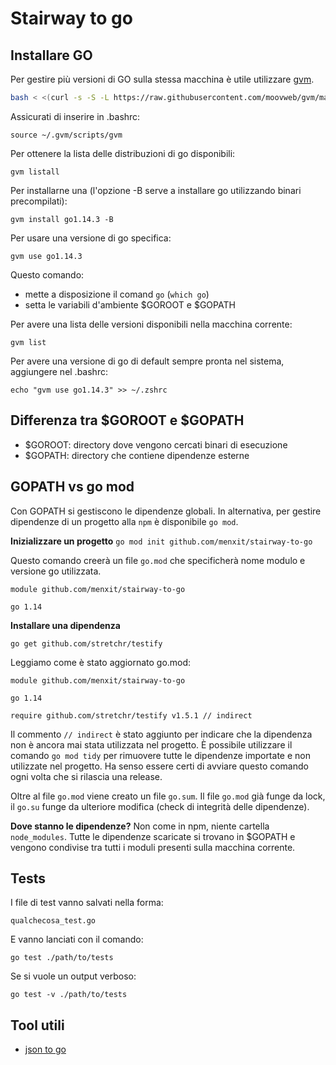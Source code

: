 # Stairway to go

## Installare GO
Per gestire più versioni di GO sulla stessa macchina è utile utilizzare [gvm](https://github.com/moovweb/gvm).
```sh
bash < <(curl -s -S -L https://raw.githubusercontent.com/moovweb/gvm/master/binscripts/gvm-installer)
```

Assicurati di inserire in .bashrc:
```
source ~/.gvm/scripts/gvm
```

Per ottenere la lista delle distribuzioni di go disponibili:
```
gvm listall
```

Per installarne una (l'opzione -B serve a installare go utilizzando binari precompilati):
```
gvm install go1.14.3 -B
```

Per usare una versione di go specifica:
```
gvm use go1.14.3
```

Questo comando:
- mette a disposizione il comand `go` (`which go`)
- setta le variabili d'ambiente $GOROOT e $GOPATH

Per avere una lista delle versioni disponibili nella macchina corrente:
```
gvm list
```

Per avere una versione di go di default sempre pronta nel sistema, aggiungere nel .bashrc:
```
echo "gvm use go1.14.3" >> ~/.zshrc
```

## Differenza tra $GOROOT e $GOPATH
- $GOROOT: directory dove vengono cercati binari di esecuzione
- $GOPATH: directory che contiene dipendenze esterne

## GOPATH vs go mod
Con GOPATH si gestiscono le dipendenze globali. In alternativa, per gestire dipendenze di un progetto alla `npm` è disponibile `go mod`.

**Inizializzare un progetto**
`go mod init github.com/menxit/stairway-to-go`

Questo comando creerà un file `go.mod` che specificherà nome modulo e versione go utilizzata.
```
module github.com/menxit/stairway-to-go

go 1.14
```

**Installare una dipendenza**
```
go get github.com/stretchr/testify
```

Leggiamo come è stato aggiornato go.mod:
```
module github.com/menxit/stairway-to-go

go 1.14

require github.com/stretchr/testify v1.5.1 // indirect
```

Il commento `// indirect` è stato aggiunto per indicare che la dipendenza non è ancora mai stata utilizzata nel progetto. È possibile utilizzare il comando `go mod tidy` per rimuovere tutte le dipendenze importate e non utilizzate nel progetto. Ha senso essere certi di avviare questo comando ogni volta che si rilascia una release.

Oltre al file `go.mod` viene creato un file `go.sum`. Il file `go.mod` già funge da lock, il `go.su` funge da ulteriore modifica (check di integrità delle dipendenze).

**Dove stanno le dipendenze?**
Non come in npm, niente cartella `node_modules`. Tutte le dipendenze scaricate si trovano in $GOPATH e vengono condivise tra tutti i moduli presenti sulla macchina corrente.

## Tests
I file di test vanno salvati nella forma:
```
qualchecosa_test.go
```

E vanno lanciati con il comando:
```
go test ./path/to/tests
```

Se si vuole un output verboso:
```
go test -v ./path/to/tests
```

## Tool utili
- [json to go](https://mholt.github.io/json-to-go/)
